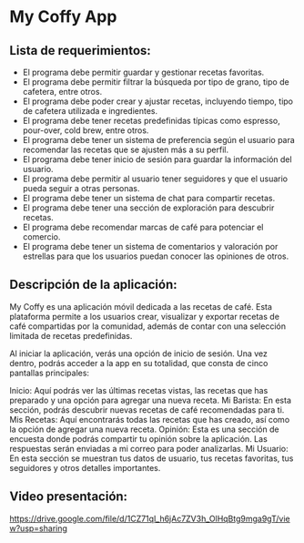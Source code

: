 # **My Coffy App**

## **Lista de requerimientos:**
- El programa debe permitir guardar y gestionar recetas favoritas.
- El programa debe permitir filtrar la búsqueda por tipo de grano, tipo de cafetera, entre otros.
- El programa debe poder crear y ajustar recetas, incluyendo tiempo, tipo de cafetera utilizada e ingredientes.
- El programa debe tener recetas predefinidas típicas como espresso, pour-over, cold brew, entre otros.
- El programa debe tener un sistema de preferencia según el usuario para recomendar las recetas que se ajusten más a su perfil.
- El programa debe tener inicio de sesión para guardar la información del usuario.
- El programa debe permitir al usuario tener seguidores y que el usuario pueda seguir a otras personas.
- El programa debe tener un sistema de chat para compartir recetas.
- El programa debe tener una sección de exploración para descubrir recetas.
- El programa debe recomendar marcas de café para potenciar el comercio.
- El programa debe tener un sistema de comentarios y valoración por estrellas para que los usuarios puedan conocer las opiniones de otros.

## **Descripción de la aplicación:**
My Coffy es una aplicación móvil dedicada a las recetas de café. Esta plataforma permite a los usuarios crear, visualizar y exportar recetas de café compartidas por la comunidad, además de contar con una selección limitada de recetas predefinidas.

Al iniciar la aplicación, verás una opción de inicio de sesión. Una vez dentro, podrás acceder a la app en su totalidad, que consta de cinco pantallas principales:

Inicio: Aquí podrás ver las últimas recetas vistas, las recetas que has preparado y una opción para agregar una nueva receta.
Mi Barista: En esta sección, podrás descubrir nuevas recetas de café recomendadas para ti.
Mis Recetas: Aquí encontrarás todas las recetas que has creado, así como la opción de agregar una nueva receta.
Opinión: Esta es una sección de encuesta donde podrás compartir tu opinión sobre la aplicación. Las respuestas serán enviadas a mi correo para poder analizarlas.
Mi Usuario: En esta sección se muestran tus datos de usuario, tus recetas favoritas, tus seguidores y otros detalles importantes.

## **Video presentación:**
https://drive.google.com/file/d/1CZ71ql_h6jAc7ZV3h_OlHqBtg9mga9gT/view?usp=sharing 

